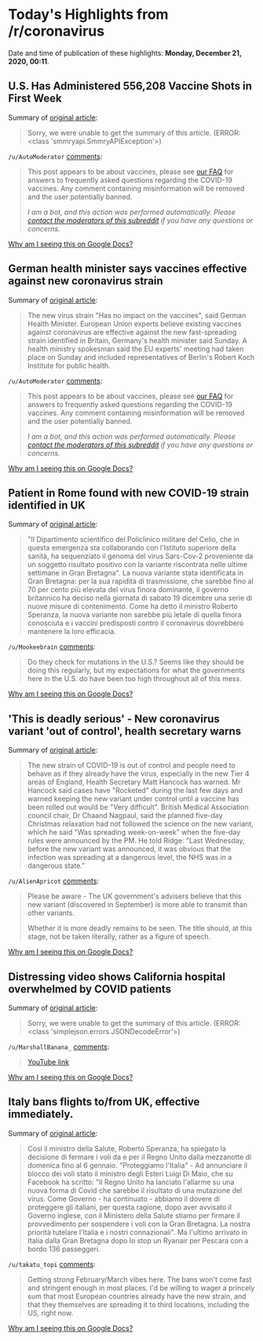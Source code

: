 # Today's Highlights from /r/coronavirus

Date and time of publication of these highlights: **Monday, December 21, 2020, 00:11**.

## U.S. Has Administered 556,208 Vaccine Shots in First Week

Summary of [original article](https://www.bloomberg.com/news/articles/2020-12-20/u-s-has-administered-556-208-vaccine-shots-in-first-week?cmpid=socialflow-facebook-business&utm_medium=social&utm_source=facebook&utm_campaign=socialflow-organic&utm_content=business&fbclid=IwAR13Gw2pn8WECBtjDFcwg2lJa9Mq2MZe5oiIoLOrirUW2IpdW8XzJJx7Te0):

> Sorry, we were unable to get the summary of this article. (ERROR: <class 'smmryapi.SmmryAPIException'>)

`/u/AutoModerator` [comments](https://www.reddit.com/r/Coronavirus/comments/kh3tuv/us_has_administered_556208_vaccine_shots_in_first/):

> This post appears to be about vaccines, please see [our FAQ](https://www.reddit.com/r/Coronavirus/wiki/faq#wiki_where_can_i_find_information_about_the_mechanism_and_progress_of_vaccines.3F) for answers to frequently asked questions regarding the COVID-19 vaccines. Any comment containing misinformation will be removed and the user potentially banned.
> 
> 
> *I am a bot, and this action was performed automatically. Please [contact the moderators of this subreddit](/message/compose/?to=/r/Coronavirus) if you have any questions or concerns.*

[Why am I seeing this on Google Docs?](https://docs.google.com/document/d/1Dc6We63vOXIZsc0op-Bt4abqkYjXzOigalQqFxmvvbM/edit?usp=sharing)

## German health minister says vaccines effective against new coronavirus strain

Summary of [original article](https://www.ndtv.com/world-news/german-health-minister-says-vaccines-effective-against-new-coronavirus-strain-2341328):

> The new virus strain "Has no impact on the vaccines", said German Health Minister. European Union experts believe existing vaccines against coronavirus are effective against the new fast-spreading strain identified in Britain, Germany's health minister said Sunday. A health ministry spokesman said the EU experts' meeting had taken place on Sunday and included representatives of Berlin's Robert Koch Institute for public health.

`/u/AutoModerator` [comments](https://www.reddit.com/r/Coronavirus/comments/kh2ann/german_health_minister_says_vaccines_effective/):

> This post appears to be about vaccines, please see [our FAQ](https://www.reddit.com/r/Coronavirus/wiki/faq#wiki_where_can_i_find_information_about_the_mechanism_and_progress_of_vaccines.3F) for answers to frequently asked questions regarding the COVID-19 vaccines. Any comment containing misinformation will be removed and the user potentially banned.
> 
> 
> *I am a bot, and this action was performed automatically. Please [contact the moderators of this subreddit](/message/compose/?to=/r/Coronavirus) if you have any questions or concerns.*

[Why am I seeing this on Google Docs?](https://docs.google.com/document/d/1Dc6We63vOXIZsc0op-Bt4abqkYjXzOigalQqFxmvvbM/edit?usp=sharing)

## Patient in Rome found with new COVID-19 strain identified in UK

Summary of [original article](https://www.repubblica.it/cronaca/2020/12/20/news/coronavirus_variante_positivo_in_italia-279229115/?ref=RHTP-BH-I278887413-P1-S4-T1):

> "Il Dipartimento scientifico del Policlinico militare del Celio, che in questa emergenza sta collaborando con l'Istituto superiore della sanità, ha sequenziato il genoma del virus Sars-Cov-2 proveniente da un soggetto risultato positivo con la variante riscontrata nelle ultime settimane in Gran Bretagna". La nuova variante  stata identificata in Gran Bretagna: per la sua rapidità di trasmissione, che sarebbe fino al 70 per cento più elevata del virus finora dominante, il governo britannico ha deciso nella giornata di sabato 19 dicembre una serie di nuove misure di contenimento. Come ha detto il ministro Roberto Speranza, la nuova variante non sarebbe più letale di quella finora conosciuta e i vaccini predisposti contro il coronavirus dovrebbero mantenere la loro efficacia.

`/u/Mookeebrain` [comments](https://www.reddit.com/r/Coronavirus/comments/kh0jox/patient_in_rome_found_with_new_covid19_strain/):

> Do they check for mutations in the U.S.? Seems like they should be doing this regularly, but my expectations for what the governments here in the U.S. do have been too high throughout all of this mess.

[Why am I seeing this on Google Docs?](https://docs.google.com/document/d/1Dc6We63vOXIZsc0op-Bt4abqkYjXzOigalQqFxmvvbM/edit?usp=sharing)

## 'This is deadly serious' - New coronavirus variant 'out of control', health secretary warns

Summary of [original article](https://news.sky.com/story/covid-19-in-tier-4-everybody-needs-to-behave-as-if-they-already-have-coronavirus-matt-hancock-says-12168124):

> The new strain of COVID-19 is out of control and people need to behave as if they already have the virus, especially in the new Tier 4 areas of England, Health Secretary Matt Hancock has warned. Mr Hancock said cases have "Rocketed" during the last few days and warned keeping the new variant under control until a vaccine has been rolled out would be "Very difficult". British Medical Association council chair, Dr Chaand Nagpaul, said the planned five-day Christmas relaxation had not followed the science on the new variant, which he said "Was spreading week-on-week" when the five-day rules were announced by the PM. He told Ridge: "Last Wednesday, before the new variant was announced, it was obvious that the infection was spreading at a dangerous level, the NHS was in a dangerous state."

`/u/AlienApricot` [comments](https://www.reddit.com/r/Coronavirus/comments/kgstau/this_is_deadly_serious_new_coronavirus_variant/):

> Please be aware - The UK government's advisers believe that this new variant (discovered in September) is more able to transmit than other variants. 
> 
> Whether it is more deadly remains to be seen. 
> The title should, at this stage, not be taken literally, rather as a figure of speech.

[Why am I seeing this on Google Docs?](https://docs.google.com/document/d/1Dc6We63vOXIZsc0op-Bt4abqkYjXzOigalQqFxmvvbM/edit?usp=sharing)

## Distressing video shows California hospital overwhelmed by COVID patients

Summary of [original article](https://www.sfgate.com/coronavirus/article/California-hospital-covid-patients-apple-valley-15817486.php):

> Sorry, we were unable to get the summary of this article. (ERROR: <class 'simplejson.errors.JSONDecodeError'>)

`/u/MarshallBanana_` [comments](https://www.reddit.com/r/Coronavirus/comments/kh0ins/distressing_video_shows_california_hospital/):

> [YouTube link](https://youtu.be/qVwuRvM3h7U)

[Why am I seeing this on Google Docs?](https://docs.google.com/document/d/1Dc6We63vOXIZsc0op-Bt4abqkYjXzOigalQqFxmvvbM/edit?usp=sharing)

## Italy bans flights to/from UK, effective immediately.

Summary of [original article](https://www.ilfattoquotidiano.it/2020/12/20/covid-litalia-sospende-i-voli-con-uk-speranza-nuova-variante-e-piu-veloce-ma-sembra-che-vaccino-possa-funzionare/6043281/):

> Così il ministro della Salute, Roberto Speranza, ha spiegato la decisione di fermare i voli da e per il Regno Unito dalla mezzanotte di domenica fino al 6 gennaio. "Proteggiamo l'Italia" - Ad annunciare il blocco dei voli  stato il ministro degli Esteri Luigi Di Maio, che su Facebook ha scritto: "Il Regno Unito ha lanciato l'allarme su una nuova forma di Covid che sarebbe il risultato di una mutazione del virus. Come Governo - ha continuato - abbiamo il dovere di proteggere gli italiani, per questa ragione, dopo aver avvisato il Governo inglese, con il Ministero della Salute stiamo per firmare il provvedimento per sospendere i voli con la Gran Bretagna. La nostra priorità  tutelare l'Italia e i nostri connazionali". Ma l'ultimo arrivato in Italia dalla Gran Bretagna dopo lo stop  un Ryanair per Pescara con a bordo 136 passeggeri.

`/u/takatu_topi` [comments](https://www.reddit.com/r/Coronavirus/comments/kgw1rh/italy_bans_flights_tofrom_uk_effective_immediately/):

> Getting strong February/March vibes here. The bans won't come fast and stringent enough in most places. I'd be willing to wager a princely sum that most European countries already have the new strain, and that they themselves are spreading it to third locations, including the US, right now.

[Why am I seeing this on Google Docs?](https://docs.google.com/document/d/1Dc6We63vOXIZsc0op-Bt4abqkYjXzOigalQqFxmvvbM/edit?usp=sharing)

